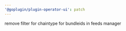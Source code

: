 ```yaml
---
'@goplugin/plugin-operator-ui': patch
---
```


remove filter for chaintype for bundleids in feeds manager
